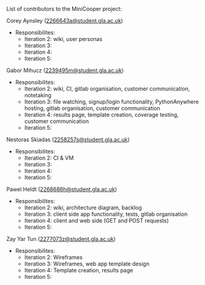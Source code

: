 List of contributors to the MiniCooper project:  
  
Corey Aynsley (2266643a@student.gla.ac.uk)  
 * Responsibilites:  
   * Iteration 2: wiki, user personas  
   * Iteration 3:  
   * Iteration 4:  
   * Iteration 5:  

Gabor Mihucz (2239495m@student.gla.ac.uk)  
 * Responsibilites:  
   * Iteration 2: wiki, CI, gitlab organisation, customer communication, notetaking  
   * Iteration 3: file watching, signup/login functionality, PythonAnywhere hosting, gitlab organisation, customer communication  
   * Iteration 4: results page, template creation, coverage testing, customer communication  
   * Iteration 5: 

Nestoras Skiadas (2258257s@student.gla.ac.uk)  
 * Responsibilites:  
   * Iteration 2: CI & VM  
   * Iteration 3:  
   * Iteration 4:  
   * Iteration 5:  

Pawel Heldt (2268686h@student.gla.ac.uk)  
 * Responsibilites:  
   * Iteration 2:  wiki, architecture diagram, backlog
   * Iteration 3:  client side app functionality, tests, gitlab organisation 
   * Iteration 4:  client and web side (GET and POST requests)
   * Iteration 5:  

Zay Yar Tun (2277073z@student.gla.ac.uk)  
 * Responsibilites:  
   * Iteration 2:  Wireframes
   * Iteration 3:  Wireframes, web app template design
   * Iteration 4:  Template creation, results page
   * Iteration 5:  

